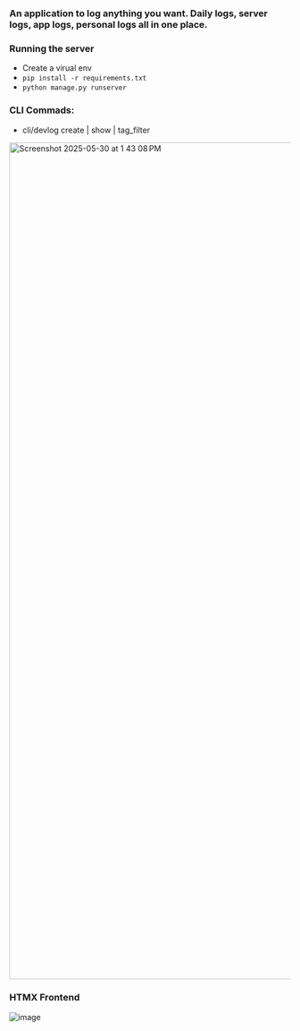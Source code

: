 ### An application to log anything you want. Daily logs, server logs, app logs, personal logs all in one place. 

### Running the server
- Create a virual env
- `pip install -r requirements.txt`
- `python manage.py runserver`

### CLI Commads: 
- cli/devlog create | show | tag_filter

<img width="1496" alt="Screenshot 2025-05-30 at 1 43 08 PM" src="https://github.com/user-attachments/assets/e8119217-444c-4717-808f-d95703bf7832" />

### HTMX Frontend
![image](https://github.com/user-attachments/assets/5786dcab-7c48-4ec9-8378-adbef8f0896d)
